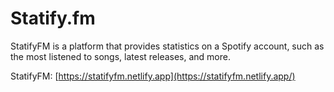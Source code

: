 # Statify.fm

StatifyFM is a platform that provides statistics on a Spotify account, such as the most listened to songs, latest releases, and more.

StatifyFM: [https://statifyfm.netlify.app](https://statifyfm.netlify.app/)
